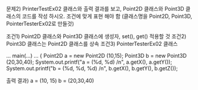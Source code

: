 문제2)
PrinterTestEx02 클래스와 출력 결과를 보고, Point2D 클래스와 Point3D 클래스의 코드를 작성 하시오.
조건에 맞게 표현 해야 함
(클래스명을 Point2D, Point3D, PointerTesterEx02로 만들것)

조건1)
Point2D 클래스와 Point3D 클래스에 생성자, set(), get() 적용할 것
조건2)
Point3D 클래스는 Point2D 클래스를 상속
조건3)
PointerTesterEx02 클래스

... main(...) ... {
	Point2D a = new Point2D (10,15);
	Point3D b = new Point3D (20,30,40);
	System.out.printf("a = (%d, %d) /n", a.getX(), a.getY());
	System.out.printf("b = (%d, %d, %d) /n", b.getX(), b.getY(), b.getZ());
	
출력 결과)
a = (10, 15)
b = (20,30,40)